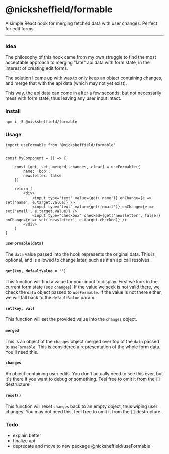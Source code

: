 # @nicksheffield/formable

A simple React hook for merging fetched data with user changes. Perfect for edit forms.

---

### Idea

The philosophy of this hook came from my own struggle to find the most acceptable approach to merging "late" api data with form state, in the interest of creating edit forms.

The solution I came up with was to only keep an object containing changes, and merge that with the api data (which may not yet exist).

This way, the api data can come in after a few seconds, but not necessarily mess with form state, thus leaving any user input intact.

### Install

```
npm i -S @nicksheffield/formable
```

### Usage

```
import useFormable from '@nicksheffield/formable'


const MyComponent = () => {

	const [get, set, merged, changes, clear] = useFormable({
		name: 'bob',
		newsletter: false
	})

	return (
		<div>
			<input type="text" value={get('name')} onChange={e => set('name', e.target.value)} />
			<input type="text" value={get('email')} onChange={e => set('email', e.target.value)} />
			<input type="checkbox" checked={get('newsletter', false)} onChange={e => set('newsletter', e.target.checked)} />
		</div>
	)
}
```

#### `useFormable(data)`

The `data` value passed into the hook represents the original data. This is optional, and is allowed to change later, such as if an api call resolves.

#### `get(key, defaultValue = '')`

This function will find a value for your input to display. First we look in the current form state (see `changes`). If the value we seek is not valid there, we check the `data` object passed to `useFormable`. If the value is not there either, we will fall back to the `defaultValue` param.

#### `set(key, val)`

This function will set the provided value into the `changes` object.

#### `merged`

This is an object of the `changes` object merged over top of the `data` passed to `useFormable`. This is considered a representation of the whole form data. You'll need this.

#### `changes`

An object containing user edits. You don't actually need to see this ever, but it's there if you want to debug or something. Feel free to omit it from the `[]` destructure.

#### `reset()`

This function will reset `changes` back to an empty object, thus wiping user changes. You may not need this, feel free to omit it from the `[]` destructure.

### Todo

-   explain better
-   finalize api
-   deprecate and move to new package @nicksheffield/useFormable
